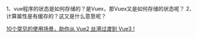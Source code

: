 1、vue程序的状态是如何存储的？是Vuex，那Vuex又是如何存储的状态呢？
2、计算属性是有缓存的？这又是什么意思呢？


[10个常见的使用场景，助你从 Vue2 丝滑过渡到 Vue3 !](https://juejin.cn/post/7151909645399883807)